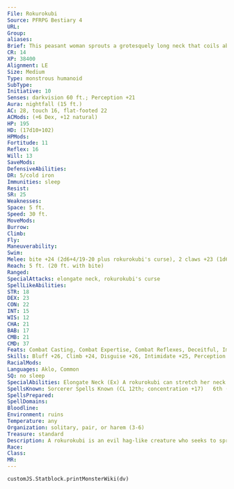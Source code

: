 ```yaml
---
File: Rokurokubi
Source: PFRPG Bestiary 4
URL: 
Group: 
aliases: 
Brief: This peasant woman sprouts a grotesquely long neck that coils about like a snake, with razor-sharp teeth filling her gaping maw.
CR: 14
XP: 38400
Alignment: LE
Size: Medium
Type: monstrous humanoid
SubType: 
Initiative: 10
Senses: darkvision 60 ft.; Perception +21
Aura: nightfall (15 ft.)
AC: 28, touch 16, flat-footed 22
ACMods: (+6 Dex, +12 natural)
HP: 195
HD: (17d10+102)
HPMods: 
Fortitude: 11
Reflex: 16
Will: 13
SaveMods: 
DefensiveAbilities: 
DR: 5/cold iron
Immunities: sleep
Resist: 
SR: 25
Weaknesses: 
Space: 5 ft.
Speed: 30 ft.
MoveMods: 
Burrow: 
Climb: 
Fly: 
Maneuverability: 
Swim: 
Melee: bite +24 (2d6+4/19-20 plus rokurokubi's curse), 2 claws +23 (1d6+4)
Reach: 5 ft. (20 ft. with bite)
Ranged: 
SpecialAttacks: elongate neck, rokurokubi's curse
SpellLikeAbilities: 
STR: 18
DEX: 23
CON: 22
INT: 15
WIS: 12
CHA: 21
BAB: 17
CMB: 21
CMD: 37
Feats: Combat Casting, Combat Expertise, Combat Reflexes, Deceitful, Improved Critical (bite), Improved Initiative, Iron Will, Weapon Finesse, Weapon Focus (bite)
Skills: Bluff +26, Climb +24, Disguise +26, Intimidate +25, Perception +21, Stealth +26
RacialMods: 
Languages: Aklo, Common
SQ: no sleep
SpecialAbilities: Elongate Neck (Ex) A rokurokubi can stretch her neck from a normal human length up to 20 feet, giving her reach with her bite attack and threatening all squares within that range.  Nightfall Aura (Su) A rokurokubi can create an aura of darkness and silence (CL 12th) with a radius of 15 feet. The rokurokubi is immune to the effects of her aura, and can activate or suppress this ability as a free action. These aura effects can be dispelled as if they were spells.  No Sleep (Ex) A rokurokubi does not need to sleep and is immune to all sleep effects.  Rokurokubi's Curse (Su) Bite-injury; save Will DC 23; frequency 1 day; effect 1 Cha damage and permanently silenced after 4 Cha damage. Fully healing the Cha damage cures the silence. The save DC is Charisma-based.  Spells A rokurokubi casts spells as a 12th-level sorcerer.
SpellsKnown: Sorcerer Spells Known (CL 12th; concentration +17)   6th (3)-permanent image (DC 21)   5th (6)-feeblemind (DC 20), nightmare (DC 20)   4th (7)-charm monster (DC 19), confusion (DC 19), locate creature   3rd (7)-dispel magic, fly, keen edge, wind wall   2nd (7)-ghoul touch (DC 17), invisibility, knock, touch of idiocy   1st (8)-charm person (DC 16), disguise self, obscuring mist, shocking grasp, sleep (DC 16)  0 (at will)-arcane mark, detect magic, detect poison, ghost sound (DC 15), mage hand, message, open/close, prestidigitation, read magic
SpellsPrepared: 
SpellDomains: 
Bloodline: 
Environment: ruins
Temperature: any
Organization: solitary, pair, or harem (3-6)
Treasure: standard
Description: A rokurokubi is an evil hag-like creature who seeks to spread as much mayhem and despair as possible. Her skin ranges in hue from pale blue to muted green, so to disguise herself she must cover up her flesh with makeup and clothing, and retract her neck so it is no longer than a human's. A rokurokubi can mate with almost any male humanoid, monstrous humanoid, or humanoid-shaped creature. Her offspring is always a rokurokubi. The mate is usually devoured once the rokurokubi tires of his presence.
Race: 
Class: 
MR: 
---
```

```dataviewjs
customJS.Statblock.printMonsterWiki(dv)
```
